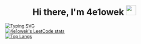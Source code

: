 <h1 align="center">Hi there, I'm 4e1owek
<img src="https://github.com/blackcater/blackcater/raw/main/images/Hi.gif" height="32"/></h1>

[![Typing SVG](https://readme-typing-svg.herokuapp.com?color=%2336BCF7&lines=Just+a+man+from+Russia)](https://git.io/typing-svg)
<br>
[![4e1owek's LeetCode stats](https://leetcode-stats-six.vercel.app/api?username=atvKail)](https://github.com/KnlnKS/leetcode-stats)
<br>
[![Top Langs](https://github-readme-stats.vercel.app/api/top-langs/?username=atvKail&layout=compact)](https://github.com/anuraghazra/github-readme-stats)
